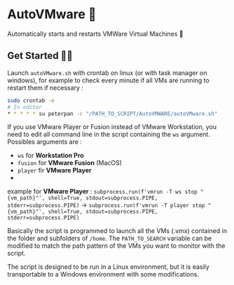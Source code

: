 # AutoVMware 🤖
Automatically starts and restarts VMWare Virtual Machines 💫

## Get Started 🧙‍♂️
Launch `autoVMware.sh` with crontab on linux (or with task manager on windows), for example to check every minute if all VMs are running to restart them if necessary : 
```bash
sudo crontab -e
# In editor
* * * * * su peterpan -c "/PATH_TO_SCRIPT/AutoVMWARE/autoVMware.sh"
```

If you use VMware Player or Fusion instead of VMware Workstation, you need to edit all command line in the script containing the `ws` argument. Possibles arguments are :
 * `ws` for **Workstation Pro**
 * `fusion` for **VMware Fusion** (MacOS)
 * `player` fir **VMware Player**
 * 
example for **VMware Player** :
`subprocess.run(f'vmrun -T ws stop "{vm_path}"', shell=True, stdout=subprocess.PIPE, stderr=subprocess.PIPE)` -> `subprocess.run(f'vmrun -T player stop "{vm_path}"', shell=True, stdout=subprocess.PIPE, stderr=subprocess.PIPE)`

Basically the script is programmed to launch all the VMs (.vmx) contained in the folder and subfolders of `/home`. The `PATH_TO_SEARCH` variable can be modified to match the path pattern of the VMs you want to monitor with the script. 

The script is designed to be run in a Linux environment, but it is easily transportable to a Windows environment with some modifications.